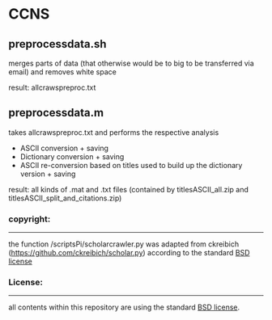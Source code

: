# CCNS

## preprocessdata.sh
merges parts of data (that otherwise would be to big to be transferred via email) and removes white space

result: allcrawspreproc.txt

## preprocessdata.m
takes allcrawspreproc.txt and performs the respective analysis

- ASCII conversion + saving
- Dictionary conversion + saving
- ASCII re-conversion based on titles used to build up the dictionary version + saving

result: all kinds of .mat and .txt files (contained by titlesASCII_all.zip and titlesASCII_split_and_citations.zip)

### copyright:
-------
the function /scriptsPi/scholarcrawler.py was adapted from ckreibich (https://github.com/ckreibich/scholar.py) according to the standard [BSD license](http://opensource.org/licenses/BSD-2-Clause)

### License:
-------

all contents within this repository are using the standard [BSD license](http://opensource.org/licenses/BSD-2-Clause).
